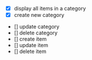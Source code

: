 - [x] display all items in a category
- [x] create new category
- [] update category
- [] delete category
- [] create item
- [] update item
- [] delete item
